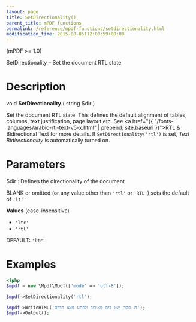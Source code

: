 ```yaml
---
layout: page
title: SetDirectionality()
parent_title: mPDF functions
permalink: /reference/mpdf-functions/setdirectionality.html
modification_time: 2015-08-05T12:00:59+00:00
---
```


(mPDF >= 1.0)

SetDirectionality – Set the document RTL state

# Description

void **SetDirectionality** ( string <span class="parameter">$dir</span> )

Set the document RTL state. This defines the default alignment of tables, columns, text justification, page layout etc. 
See <a href="{{ "/fonts-languages/arabic-rtl-text-v5-x.html" | prepend: site.baseurl }}">RTL &amp; Bidirectional Text</a> 
for more details. If `SetDirectionality('rtl')` is set, *Text Bidirectionality* is automatically turned on.

# Parameters

<span class="parameter">$dir</span>
: Defines the directionality of the document
  
  BLANK or omitted (or any value other than `'rtl'` or `'RTL'`) sets the default of `'ltr'`
  
  **Values** (case-insensitive)
  
  * `'ltr'`
  * `'rtl'`
  
  <span class="smallblock">DEFAULT</span>: `'ltr'`

# Examples

```php
<?php
$mpdf = new \Mpdf\Mpdf(['mode' => 'utf-8']);

$mpdf->SetDirectionality('rtl');

$mpdf->WriteHTML('דג סקרן שט בים מאוכזב ולפתע מצא חברה');
$mpdf->Output();

```


